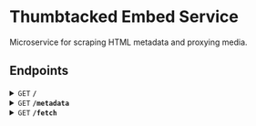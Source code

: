# Thumbtacked Embed Service

Microservice for scraping HTML metadata and proxying media.

## Endpoints

<details>
<summary><code>GET</code> <code><b>/</b></code></summary><br />

Responds with the server status.

### JSON Response

| name        | description            |
|-------------|------------------------|
| version     | The server version.    |
| description | Purpose of the server. |

</details>

<details>
<summary><code>GET</code> <code><b>/metadata</b></code></summary><br />

Scrapes the metadata at a specific URL.

### Query Parameters

| name | description                             |
|------|-----------------------------------------|
| url  | The URL of an HTML document to process. |

### JSON Response

| name        | description                                                                         |
|-------------|-------------------------------------------------------------------------------------|
| url         | The URL of the processed page, taking into account redirects and proper formatting. |
| title       | The title of the processed HTML document.                                           |
| description | The description for the processed HTML document.                                    |
| image       | The URL of the OpenGraph image.                                                     |
| favicon     | The URL of the website favicon.                                                     |

</details>

<details>
<summary><code>GET</code> <code><b>/fetch</b></code></summary><br />

Fetches the media content at specific URL.

### Query Parameters

| name | description                     |
|------|---------------------------------|
| url  | The URL of the page to process. |

### Raw Response

The raw bytes content of the media being fetched, with the appropriate Content-Type header.

</details>

